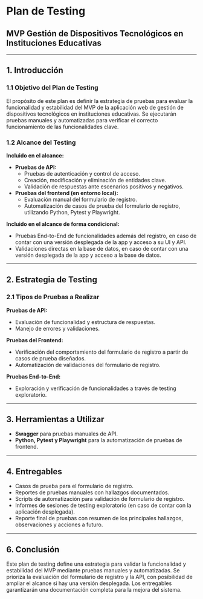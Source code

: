 # Plan de Testing  
## MVP Gestión de Dispositivos Tecnológicos en Instituciones Educativas

---

## 1. Introducción  

### 1.1 Objetivo del Plan de Testing  
El propósito de este plan es definir la estrategia de pruebas para evaluar la funcionalidad y estabilidad del MVP de la aplicación web de gestión de dispositivos tecnológicos en instituciones educativas. Se ejecutarán pruebas manuales y automatizadas para verificar el correcto funcionamiento de las funcionalidades clave.  

### 1.2 Alcance del Testing  

**Incluido en el alcance:**  
- **Pruebas de API:**  
  - Pruebas de autenticación y control de acceso.  
  - Creación, modificación y eliminación de entidades clave.  
  - Validación de respuestas ante escenarios positivos y negativos.  
- **Pruebas del frontend (en entorno local):**  
  - Evaluación manual del formulario de registro.  
  - Automatización de casos de prueba del formulario de registro, utilizando Python, Pytest y Playwright.  

**Incluido en el alcance de forma condicional:**   
- Pruebas End-to-End de funcionalidades además del registro, en caso de contar con una versión desplegada de la app y acceso a su UI y API.
- Validaciones directas en la base de datos, en caso de contar con una versión desplegada de la app y acceso a la base de datos. 

---

## 2. Estrategia de Testing  

### 2.1 Tipos de Pruebas a Realizar  

**Pruebas de API:**  
- Evaluación de funcionalidad y estructura de respuestas.  
- Manejo de errores y validaciones.  

**Pruebas del Frontend:**  
- Verificación del comportamiento del formulario de registro a partir de casos de prueba diseñados. 
- Automatización de validaciones del formulario de registro.

**Pruebas End-to-End:**
- Exploración y verificación de funcionalidades a través de testing exploratorio.

---

## 3. Herramientas a Utilizar  
- **Swagger** para pruebas manuales de API.  
- **Python, Pytest y Playwright** para la automatización de pruebas de frontend.  

---

## 4. Entregables  
- Casos de prueba para el formulario de registro.
- Reportes de pruebas manuales con hallazgos documentados.  
- Scripts de automatización para validación de formulario de registro.  
- Informes de sesiones de testing exploratorio (en caso de contar con la aplicación desplegada).
- Reporte final de pruebas con resumen de los principales hallazgos, observaciones y acciones a futuro.

---

## 6. Conclusión  
Este plan de testing define una estrategia para validar la funcionalidad y estabilidad del MVP mediante pruebas manuales y automatizadas. Se prioriza la evaluación del formulario de registro y la API, con posibilidad de ampliar el alcance si hay una versión desplegada. Los entregables garantizarán una documentación completa para la mejora del sistema.